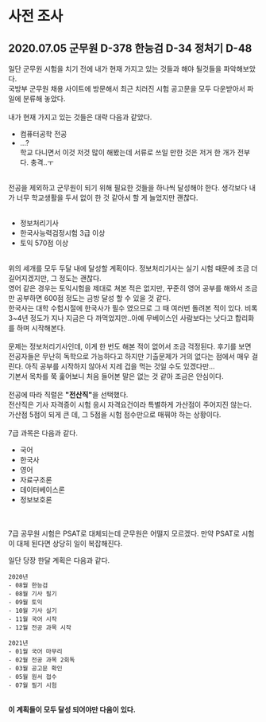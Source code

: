 # 사전 조사
## 2020.07.05 군무원 D-378 한능검 D-34 정처기 D-48

일단 군무원 시험을 치기 전에 내가 현재 가지고 있는 것들과 해야 될것들을 파악해보았다.<br>
국방부 군무원 채용 사이트에 방문해서 최근 치러진 시험 공고문을 모두 다운받아서 파일에 분류해 놓았다.<br>
<br>
내가 현재 가지고 있는 것들은 대략 다음과 같았다.
  * 컴퓨터공학 전공
  * ...?
<br>학교 다니면서 이것 저것 많이 해봤는데 서류로 쓰일 만한 것은 저거 한 개가 전부다. 충격..ㅜ<br>
<br>
전공을 제외하고 군무원이 되기 위해 필요한 것들을 하나씩 달성해야 한다. 생각보다 내가 너무 학교생활을 두서 없이 한 것 같아서 할 게 늘었지만 괜찮다.
<br><br>

  * 정보처리기사
  * 한국사능력검정시험 3급 이상
  * 토익 570점 이상
 <br>
 위의 세개를 모두 두달 내에 달성할 계획이다. 정보처리기사는 실기 시험 때문에 조금 더 길어지겠지만, 그 정도는 괜찮다.<br>
영어 같은 경우는 토익시험을 제대로 쳐본 적은 없지만, 꾸준히 영어 공부를 해와서 조금만 공부하면 600점 정도는 금방 달성 할 수 있을 것 같다.<br>
한국사는 대학 수험시절에 한국사가 필수 였으므로 그 때 여러번 돌려본 적이 있다. 비록 3~4년 정도가 지나 지금은 다 까먹었지만..아예 무베이스인 사람보다는 낫다고 합리화를 하며 시작해본다.<br>
<br>
문제는 정보처리기사인데, 이게 한 번도 해본 적이 없어서 조금 걱정된다. 후기를 보면 전공자들은 무난히 독학으로 가능하다고 하지만 기출문제가 거의 없다는 점에서 매우 걸린다. 아직 공부를 시작하지 않아서 지레 겁을 먹는 것일 수도 있겠다만...<br>
기본서 목차를 쭉 훑어보니 처음 들어본 말은 없는 것 같아 조금은 안심이다.<br>
<br>
전공에 따라 직렬은 <strong>"전산직"</strong>을 선택했다.<br>
전산직은 기사 자격증이 시험 응시 자격요건이라 특별하게 가산점이 주어지진 않는다.<br>
가산점 5점이 되게 큰 데, 그 5점을 시험 점수만으로 매꿔야 하는 상황이다. <br>

<br>
7급 과목은 다음과 같다.<br>

   * 국어
   * 한국사
   * 영어
   * 자료구조론
   * 데이터베이스론
   * 정보보호론
  
<br><br>
7급 공무원 시험은 PSAT로 대체되는데 군무원은 어떨지 모르겠다. 만약 PSAT로 시험이 대체 된다면 상당히 일이 복잡해진다.<br>

일단 당장 한달 계획은 다음과 같다.<br>

    2020년
    - 08월 한능검
    - 08월 기사 필기
    - 09월 토익
    - 10월 기사 실기
    - 11월 국어 시작
    - 12월 전공 과목 시작
    
    2021년 
    - 01월 국어 마무리
    - 02월 전공 과목 2회독
    - 03월 공고문 확인
    - 05월 원서 접수
    - 07월 필기 시험
<br><strong>이 계획들이 모두 달성 되어야만 다음이 있다.</strong>

